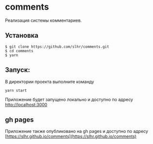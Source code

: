 # comments

Реализация системы комментариев.

## Установка

```
$ git clone https://github.com/slhr/comments.git
$ cd comments
$ yarn
```

## Запуск:

В директории проекта выполните команду

```
yarn start
```

Приложение будет запущено локально и доступно по адресу [http://localhost:3000](http://localhost:3000)


## gh pages

Приложение также опубликовано на gh pages и доступно по адресу
[https://slhr.github.io/comments](https://slhr.github.io/comments)
